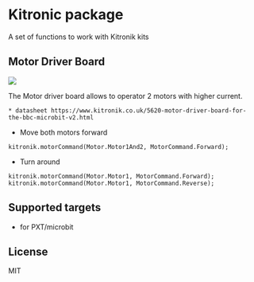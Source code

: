 # Kitronic package

A set of functions to work with Kitronik kits

## Motor Driver Board

![](https://www.kitronik.co.uk/media/catalog/product/cache/1/image/308x308/9df78eab33525d08d6e5fb8d27136e95/5/6/5620_large_motor_driver_board_for_the_bbc_microbit_v2_5.jpg)

The Motor driver board allows to operator 2 motors with higher current.

    * datasheet https://www.kitronik.co.uk/5620-motor-driver-board-for-the-bbc-microbit-v2.html

* Move both motors forward
```blocks
kitronik.motorCommand(Motor.Motor1And2, MotorCommand.Forward);
```
* Turn around
```blocks
kitronik.motorCommand(Motor.Motor1, MotorCommand.Forward);
kitronik.motorCommand(Motor.Motor1, MotorCommand.Reverse);
```

## Supported targets

* for PXT/microbit

## License

MIT
